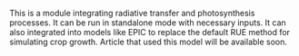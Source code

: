 This is a module integrating radiative transfer and photosynthesis processes. It can be run in standalone mode with necessary inputs. It can also integrated into models like EPIC to replace the default RUE method for simulating crop growth.
Article that used this model will be available soon.